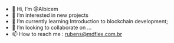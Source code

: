- 👋 Hi, I’m @Albicem
- 👀 I’m interested in new projects
- 🌱 I’m currently learning Introduction to blockchain development;
- 💞️ I’m looking to collaborate on ...
- 📫 How to reach me : rubens@mdflex.com.br

<!---
Albicem/Albicem is a ✨ special ✨ repository because its `README.md` (this file) appears on your GitHub profile.
You can click the Preview link to take a look at your changes.
--->
